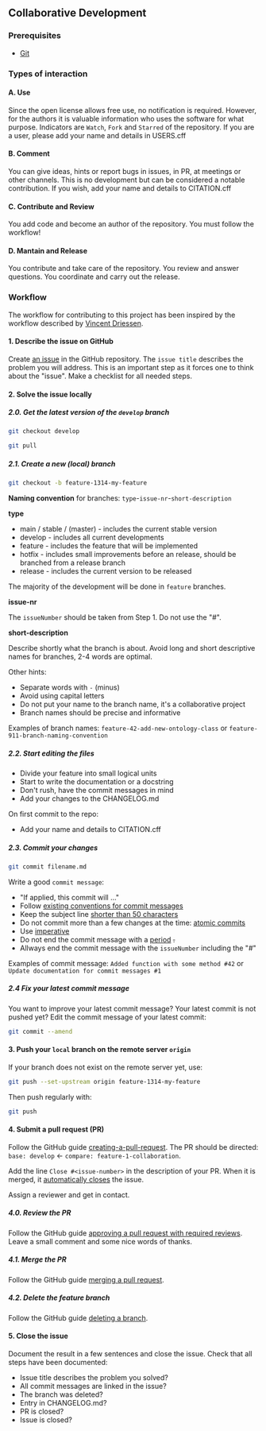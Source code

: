 ## Collaborative Development

### Prerequisites

- [Git](https://git-scm.com/)

### Types of interaction

#### A. Use

Since the open license allows free use, no notification is required. 
However, for the authors it is valuable information who uses the software for what purpose. 
Indicators are `Watch`, `Fork` and `Starred` of the repository. 
If you are a user, please add your name and details in USERS.cff

#### B. Comment

You can give ideas, hints or report bugs in issues, in PR, at meetings or other channels. 
This is no development but can be considered a notable contribution. 
If you wish, add your name and details to CITATION.cff

#### C. Contribute and Review

You add code and become an author of the repository. 
You must follow the workflow!

#### D. Mantain and Release

You contribute and take care of the repository. 
You review and answer questions. 
You coordinate and carry out the release.


### Workflow

The workflow for contributing to this project has been inspired by the workflow described by [Vincent Driessen](https://nvie.com/posts/a-successful-git-branching-model/).


#### 1. Describe the issue on GitHub

Create [an issue](https://help.github.com/en/articles/creating-an-issue)
in the GitHub repository. 
The `issue title` describes the problem you will address. 
This is an important step as it forces one to think about the "issue".
Make a checklist for all needed steps.


#### 2. Solve the issue locally

##### 2.0. Get the latest version of the `develop` branch

```bash
git checkout develop
```

```bash
git pull
```

##### 2.1. Create a new (local) branch

```bash
git checkout -b feature-1314-my-feature
```

**Naming convention** for branches: `type`-`issue-nr`-`short-description`

**type**

* main / stable / (master) - includes the current stable version
* develop - includes all current developments
* feature - includes the feature that will be implemented
* hotfix - includes small improvements before an release, should be branched from a release branch
* release - includes the current version to be released

The majority of the development will be done in `feature` branches.

**issue-nr**

The `issueNumber` should be taken from Step 1. Do not use the "#". 

**short-description**

Describe shortly what the branch is about. 
Avoid long and short descriptive names for branches, 2-4 words are optimal.

Other hints:
- Separate words with `-` (minus)
- Avoid using capital letters
- Do not put your name to the branch name, it's a collaborative project
- Branch names should be precise and informative

Examples of branch names: `feature-42-add-new-ontology-class` or `feature-911-branch-naming-convention`

##### 2.2. Start editing the files

- Divide your feature into small logical units
- Start to write the documentation or a docstring
- Don't rush, have the commit messages in mind
- Add your changes to the CHANGELOG.md

On first commit to the repo:
- Add your name and details to CITATION.cff

##### 2.3. Commit your changes 

```bash
git commit filename.md
``` 

Write a good `commit message`:
- "If applied, this commit will ..."
- Follow [existing conventions for commit messages](https://chris.beams.io/posts/git-commit)
- Keep the subject line [shorter than 50 characters](https://chris.beams.io/posts/git-commit/#limit-50)
- Do not commit more than a few changes at the time: [atomic commits](https://en.wikipedia.org/wiki/Atomic_commit)
- Use [imperative](https://chris.beams.io/posts/git-commit/#imperative)
- Do not end the commit message with a [period](https://chris.beams.io/posts/git-commit/#end) ~~.~~ 
- Allways end the commit message with the `issueNumber` including the "#"

Examples of commit message: `Added function with some method #42` or `Update documentation for commit messages #1`

##### 2.4 Fix your latest commit message

You want to improve your latest commit message? 
Your latest commit is not pushed yet? 
Edit the commit message of your latest commit:

```bash
git commit --amend
```


#### 3. Push your `local` branch on the remote server `origin`

If your branch does not exist on the remote server yet, use:

```bash
git push --set-upstream origin feature-1314-my-feature
```

Then push regularly with:

```bash
git push
```


#### 4. Submit a pull request (PR)

Follow the GitHub guide [creating-a-pull-request](https://help.github.com/en/articles/creating-a-pull-request).
The PR should be directed: `base: develop` <- `compare: feature-1-collaboration`.

Add the line `Close #<issue-number>` in the description of your PR.
When it is merged, it [automatically closes](https://help.github.com/en/github/managing-your-work-on-github/closing-issues-using-keywords) the issue.

Assign a reviewer and get in contact.

##### 4.0. Review the PR

Follow the GitHub guide [approving a pull request with required reviews](https://docs.github.com/en/pull-requests/collaborating-with-pull-requests/reviewing-changes-in-pull-requests/approving-a-pull-request-with-required-reviews).
Leave a small comment and some nice words of thanks.

##### 4.1. Merge the PR

Follow the GitHub guide [merging a pull request](https://docs.github.com/en/pull-requests/collaborating-with-pull-requests/incorporating-changes-from-a-pull-request/merging-a-pull-request).

##### 4.2. Delete the feature branch

Follow the GitHub guide [deleting a branch](https://docs.github.com/en/pull-requests/collaborating-with-pull-requests/proposing-changes-to-your-work-with-pull-requests/creating-and-deleting-branches-within-your-repository#deleting-a-branch).

#### 5. Close the issue

Document the result in a few sentences and close the issue.
Check that all steps have been documented:

- Issue title describes the problem you solved?
- All commit messages are linked in the issue?
- The branch was deleted?
- Entry in CHANGELOG.md?
- PR is closed?
- Issue is closed?
